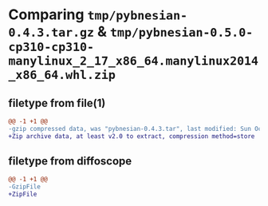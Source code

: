 # Comparing `tmp/pybnesian-0.4.3.tar.gz` & `tmp/pybnesian-0.5.0-cp310-cp310-manylinux_2_17_x86_64.manylinux2014_x86_64.whl.zip`

## filetype from file(1)

```diff
@@ -1 +1 @@
-gzip compressed data, was "pybnesian-0.4.3.tar", last modified: Sun Oct 23 11:52:16 2022, max compression
+Zip archive data, at least v2.0 to extract, compression method=store
```

## filetype from diffoscope

```diff
@@ -1 +1 @@
-GzipFile
+ZipFile
```


